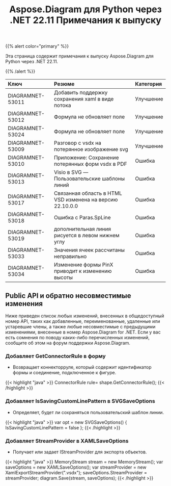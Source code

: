 ﻿---
title: Aspose.Diagram для Python через .NET 22.11 Примечания к выпуску
type: docs
weight: 16
url: /ru/python-net/aspose-diagram-for-python-via-net-22-11-release-notes/
---
{{% alert color="primary" %}} 

Эта страница содержит примечания к выпуску Aspose.Diagram для Python через .NET 22.11.

{{% /alert %}} 

|**Ключ**|**Резюме**|**Категория**|
|:- |:- |:- |
|DIAGRAMNET-53011|Добавить поддержку сохранения xaml в виде потока|Улучшение|
|DIAGRAMNET-53012|Формула не обновляет поле|Улучшение|
|DIAGRAMNET-53024|Формула не обновляет поле|Улучшение|
|DIAGRAMNET-53009|Разговор с vsdx на потерянное изображение svg|Улучшение|
|DIAGRAMNET-53010|Приложение: Сохранение потерянных форм vsdx в PDF|Ошибка|
|DIAGRAMNET-53013|Visio в SVG — Пользовательские шаблоны линий|Ошибка|
|DIAGRAMNET-53017|Связанная область в HTML VSD изменена на версию 22.10.0.0|Ошибка|
|DIAGRAMNET-53018|Ошибка с Paras.SpLine|Ошибка|
|DIAGRAMNET-53019|дополнительная линия рисуется в левом нижнем углу|Ошибка|
|DIAGRAMNET-53033|Значения ячеек рассчитаны неправильно|Ошибка|
|DIAGRAMNET-53034|Изменение формы PinX приводит к изменению высоты|Ошибка|

## **Public API и обратно несовместимые изменения**
Ниже приведен список любых изменений, внесенных в общедоступный номер API, таких как добавленные, переименованные, удаленные или устаревшие члены, а также любые несовместимые с предыдущими изменениями, внесенные в номер Aspose.Diagram for .NET. Если у вас есть сомнения по поводу каких-либо перечисленных изменений, сообщите об этом на форум поддержки Aspose.Diagram.

### **Добавляет GetConnectorRule в форму**
- Возвращает коннекторруле, который содержит идентификатор формы и соединение, подключенное к фигуре.

{{< highlight "java" >}}
ConnectorRule rule= shape.GetConnectorRule();
{{< /highlight >}}

### **Добавляет IsSavingCustomLinePattern в SVGSaveOptions**
- Определяет, будет ли сохраняться пользовательский шаблон линии.

{{< highlight "java" >}}
var opt = new SVGSaveOptions()
{
     IsSavingCustomLinePattern = false
};
{{< /highlight >}}

### **Добавляет StreamProvider в XAMLSaveOptions**
- Получает или задает IStreamProvider для экспорта объектов.

{{< highlight "java" >}}
MemoryStream stream = new MemoryStream();
var saveOptions = new XAMLSaveOptions();
var streamProvider = new XamlExportStreamProvider(".vsdx");
saveOptions.StreamProvider = streamProvider;
diagram.Save(stream, saveOptions);
{{< /highlight >}}